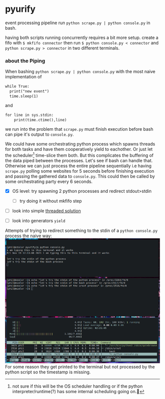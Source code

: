 # pyurify
event processing pipeline
run `python scrape.py | python console.py` in bash.

having both scripts running concurrently requires a bit more setup.
create a fifo with `$ mkfifo connector` then run `$ python console.py < connector` and `python scrape.py > connector` in two different terminals.

### about the Piping
When bashing `python scrape.py | python console.py` with the most naive implementation of 
```
while True:
  print("new event")
  time.sleep(1)
```
and
```
for line in sys.stdin:
    print(time.ctime(),line)
```
we run into the problem that `scrape.py` must finish execution before bash can pipe it's output to `console.py`.

We could have some orchestrating python process which spawns threads for both tasks and have them cooperatively yield to eachother. Or just let the scheduler[^1] time-slice them both.
But this complicates the buffering of the data piped between the processes. Let's see if bash can handle that.
Otherwise we can just process the entire pipeline sequentially i.e having `scrape.py` polling some websites for 5 seconds before finishing execution and passing the gathered data to `console.py`.
This could then be called by some orchestrating party every 6 seconds.

- [x] OS level: try spawning 2 python processes and redirect stdout>stdin
    - [ ] try doing it without mkfifo step
- [ ] look into simple [threaded solution](https://docs.python.org/3/library/threading.html#condition-objects)
- [ ] look into generators `yield`


Attempts of trying to redirect something to the stdin of a `python console.py` process the naive way:
![OS-level piping attempt](/assets/proc_stdin.png)
For some reason they get printed to the terminal but not processed by the python script so the timestamp is missing.

[^1]: not sure if this will be the OS scheduler handling or if the python interpreter/runtime(?) has some internal scheduling going on.🤔 
